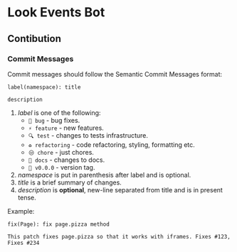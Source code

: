 # Look Events Bot

## Contibution

### Commit Messages

Commit messages should follow the Semantic Commit Messages format:

```
label(namespace): title

description
```

1.  _label_ is one of the following:
    -   `🐞 bug` - bug fixes.
    -   `⚡️ feature` - new features.
    -   `🔍 test` - changes to tests infrastructure.
    -   `♻️ refactoring` - code refactoring, styling, formatting etc.
    -   `😒 chore` - just chores.
    -   `📝 docs` - changes to docs.
    -   `🔖 v0.0.0` - version tag.
2.  _namespace_ is put in parenthesis after label and is optional.
3.  _title_ is a brief summary of changes.
4.  _description_ is **optional**, new-line separated from title and is in present tense.

Example:

```
fix(Page): fix page.pizza method

This patch fixes page.pizza so that it works with iframes. Fixes #123, Fixes #234
```
